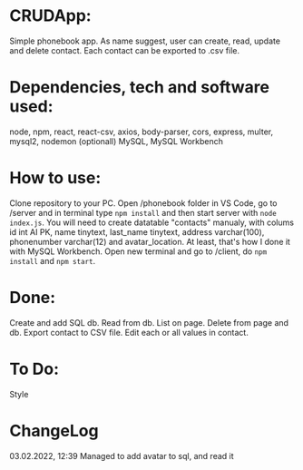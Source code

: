# CRUDApp:
Simple phonebook app. 
As name suggest, user can create, read, update and delete contact. Each contact can be exported to .csv file.

# Dependencies, tech and software used:
node, npm, react, react-csv, axios, body-parser, cors, express, multer, mysql2, nodemon (optionall)
MySQL, MySQL Workbench

# How to use:
Clone repository to your PC.
Open /phonebook folder in VS Code, go to /server and in terminal type ```npm install``` and then start server with ```node index.js```. 
You will need to create datatable "contacts" manualy, with colums id int AI PK, name tinytext, last_name tinytext, address varchar(100), phonenumber varchar(12) and avatar_location. At least, that's how I done it with MySQL Workbench. 
Open new terminal and go to /client, do ```npm install``` and ```npm start```.

# Done:
Create and add SQL db.
Read from db.
List on page.
Delete from page and db.
Export contact to CSV file.
Edit each or all values in contact.

# To Do:
Style

# ChangeLog 
03.02.2022, 12:39 Managed to add avatar to sql, and read it
